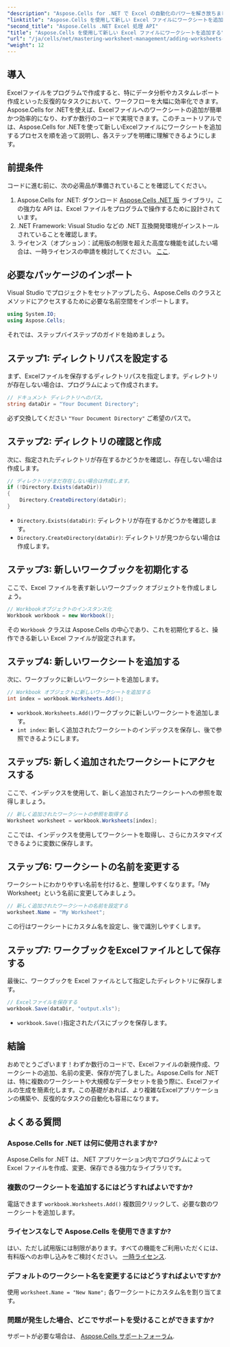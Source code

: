 ```yaml
---
"description": "Aspose.Cells for .NET で Excel の自動化のパワーを解き放ちましょう。このステップバイステップのチュートリアルでは、プログラムによる Excel ファイルの作成、ワークシートの追加と名前変更、そして作業内容の簡単な保存方法を解説します。"
"linktitle": "Aspose.Cells を使用して新しい Excel ファイルにワークシートを追加する"
"second_title": "Aspose.Cells .NET Excel 処理 API"
"title": "Aspose.Cells を使用して新しい Excel ファイルにワークシートを追加する"
"url": "/ja/cells/net/mastering-worksheet-management/adding-worksheets-to-new-excel-file/"
"weight": 12
---
```


## 導入

Excelファイルをプログラムで作成すると、特にデータ分析やカスタムレポート作成といった反復的なタスクにおいて、ワークフローを大幅に効率化できます。Aspose.Cells for .NETを使えば、Excelファイルへのワークシートの追加が簡単かつ効率的になり、わずか数行のコードで実現できます。このチュートリアルでは、Aspose.Cells for .NETを使って新しいExcelファイルにワークシートを追加するプロセスを順を追って説明し、各ステップを明確に理解できるようにします。

## 前提条件

コードに進む前に、次の必需品が準備されていることを確認してください。

1. Aspose.Cells for .NET: ダウンロード [Aspose.Cells .NET 版](https://releases.aspose.com/cells/net/) ライブラリ。この強力な API は、Excel ファイルをプログラムで操作するために設計されています。
2. .NET Framework: Visual Studio などの .NET 互換開発環境がインストールされていることを確認します。
3. ライセンス（オプション）：試用版の制限を超えた高度な機能を試したい場合は、一時ライセンスの申請を検討してください。 [ここ](https://purchase。aspose.com/temporary-license/).

## 必要なパッケージのインポート

Visual Studio でプロジェクトをセットアップしたら、Aspose.Cells のクラスとメソッドにアクセスするために必要な名前空間をインポートします。

```csharp
using System.IO;
using Aspose.Cells;
```

それでは、ステップバイステップのガイドを始めましょう。

## ステップ1: ディレクトリパスを設定する

まず、Excelファイルを保存するディレクトリパスを指定します。ディレクトリが存在しない場合は、プログラムによって作成されます。

```csharp
// ドキュメント ディレクトリへのパス。
string dataDir = "Your Document Directory";
```

必ず交換してください `"Your Document Directory"` ご希望のパスで。

## ステップ2: ディレクトリの確認と作成

次に、指定されたディレクトリが存在するかどうかを確認し、存在しない場合は作成します。

```csharp
// ディレクトリがまだ存在しない場合は作成します。
if (!Directory.Exists(dataDir))
{
    Directory.CreateDirectory(dataDir);
}
```

- `Directory.Exists(dataDir)`: ディレクトリが存在するかどうかを確認します。
- `Directory.CreateDirectory(dataDir)`: ディレクトリが見つからない場合は作成します。

## ステップ3: 新しいワークブックを初期化する

ここで、Excel ファイルを表す新しいワークブック オブジェクトを作成しましょう。

```csharp
// Workbookオブジェクトのインスタンス化
Workbook workbook = new Workbook();
```

その `Workbook` クラスは Aspose.Cells の中心であり、これを初期化すると、操作できる新しい Excel ファイルが設定されます。

## ステップ4: 新しいワークシートを追加する

次に、ワークブックに新しいワークシートを追加します。

```csharp
// Workbook オブジェクトに新しいワークシートを追加する
int index = workbook.Worksheets.Add();
```

- `workbook.Worksheets.Add()`ワークブックに新しいワークシートを追加します。
- `int index`: 新しく追加されたワークシートのインデックスを保存し、後で参照できるようにします。

## ステップ5: 新しく追加されたワークシートにアクセスする

ここで、インデックスを使用して、新しく追加されたワークシートへの参照を取得しましょう。

```csharp
// 新しく追加されたワークシートの参照を取得する
Worksheet worksheet = workbook.Worksheets[index];
```

ここでは、インデックスを使用してワークシートを取得し、さらにカスタマイズできるように変数に保存します。

## ステップ6: ワークシートの名前を変更する

ワークシートにわかりやすい名前を付けると、整理しやすくなります。「My Worksheet」という名前に変更してみましょう。

```csharp
// 新しく追加されたワークシートの名前を設定する
worksheet.Name = "My Worksheet";
```

この行はワークシートにカスタム名を設定し、後で識別しやすくします。

## ステップ7: ワークブックをExcelファイルとして保存する

最後に、ワークブックを Excel ファイルとして指定したディレクトリに保存します。

```csharp
// Excelファイルを保存する
workbook.Save(dataDir, "output.xls");
```

- `workbook.Save()`指定されたパスにブックを保存します。

## 結論

おめでとうございます！わずか数行のコードで、Excelファイルの新規作成、ワークシートの追加、名前の変更、保存が完了しました。Aspose.Cells for .NETは、特に複数のワークシートや大規模なデータセットを扱う際に、Excelファイルの生成を簡素化します。この基礎があれば、より複雑なExcelアプリケーションの構築や、反復的なタスクの自動化も容易になります。

## よくある質問

### Aspose.Cells for .NET は何に使用されますか?
Aspose.Cells for .NET は、.NET アプリケーション内でプログラムによって Excel ファイルを作成、変更、保存できる強力なライブラリです。

### 複数のワークシートを追加するにはどうすればよいですか?
電話できます `workbook.Worksheets.Add()` 複数回クリックして、必要な数のワークシートを追加します。

### ライセンスなしで Aspose.Cells を使用できますか?
はい、ただし試用版には制限があります。すべての機能をご利用いただくには、有料版へのお申し込みをご検討ください。 [一時ライセンス](https://purchase。aspose.com/temporary-license/).

### デフォルトのワークシート名を変更するにはどうすればよいですか?
使用 `worksheet.Name = "New Name";` 各ワークシートにカスタム名を割り当てます。

### 問題が発生した場合、どこでサポートを受けることができますか?
サポートが必要な場合は、 [Aspose.Cells サポートフォーラム](https://forum。aspose.com/c/cells/9).